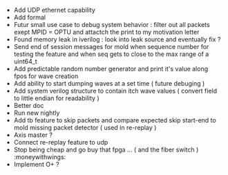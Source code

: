 - Add UDP ethernet capability
- Add formal 
- Futur small use case to debug system behavior : filter out all packets exept MPID = OPTU
    and attactch the print to my motivation letter 
- Found memory leak in iverilog : look into leak source and eventually fix ?
- Send end of session messages for mold when sequence number for testing the
    feature and when seq gets to close to the max range of a uint64\_t
- Add predictable random number generator and print it's value along fpos for wave creation
- Add ability to start dumping waves at a set time ( future debuging ) 
- Add system verilog structure to contain itch wave values ( convert field to little endian for readability )
- Better doc 
- Run new nightly
- Add tb feature to skip packets and compare expected skip start-end to mold missing packet detector
    ( used in re-replay ) 
- Axis master ?
- Connect re-replay feature to udp 
- Stop being cheap and go buy that fpga ... ( and the fiber switch ) :moneywithwings:
- Implement O+ ?

